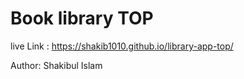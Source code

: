 # Book library TOP

live Link : https://shakib1010.github.io/library-app-top/

Author: Shakibul Islam
